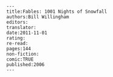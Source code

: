 
    ---
    title:Fables: 1001 Nights of Snowfall
    authors:Bill Willingham
    editors:
    translator:
    date:2011-11-01
    rating:
    re-read:
    pages:144
    non-fiction:
    comic:TRUE
    published:2006
    ---

    